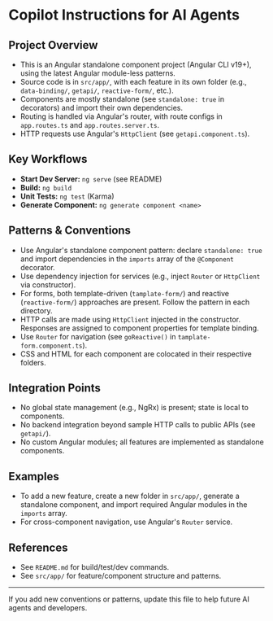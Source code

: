 # Copilot Instructions for AI Agents

## Project Overview
- This is an Angular standalone component project (Angular CLI v19+), using the latest Angular module-less patterns.
- Source code is in `src/app/`, with each feature in its own folder (e.g., `data-binding/`, `getapi/`, `reactive-form/`, etc.).
- Components are mostly standalone (see `standalone: true` in decorators) and import their own dependencies.
- Routing is handled via Angular's router, with route configs in `app.routes.ts` and `app.routes.server.ts`.
- HTTP requests use Angular's `HttpClient` (see `getapi.component.ts`).

## Key Workflows
- **Start Dev Server:** `ng serve` (see README)
- **Build:** `ng build`
- **Unit Tests:** `ng test` (Karma)
- **Generate Component:** `ng generate component <name>`

## Patterns & Conventions
- Use Angular's standalone component pattern: declare `standalone: true` and import dependencies in the `imports` array of the `@Component` decorator.
- Use dependency injection for services (e.g., inject `Router` or `HttpClient` via constructor).
- For forms, both template-driven (`tamplate-form/`) and reactive (`reactive-form/`) approaches are present. Follow the pattern in each directory.
- HTTP calls are made using `HttpClient` injected in the constructor. Responses are assigned to component properties for template binding.
- Use `Router` for navigation (see `goReactive()` in `tamplate-form.component.ts`).
- CSS and HTML for each component are colocated in their respective folders.

## Integration Points
- No global state management (e.g., NgRx) is present; state is local to components.
- No backend integration beyond sample HTTP calls to public APIs (see `getapi/`).
- No custom Angular modules; all features are implemented as standalone components.

## Examples
- To add a new feature, create a new folder in `src/app/`, generate a standalone component, and import required Angular modules in the `imports` array.
- For cross-component navigation, use Angular's `Router` service.

## References
- See `README.md` for build/test/dev commands.
- See `src/app/` for feature/component structure and patterns.

---
If you add new conventions or patterns, update this file to help future AI agents and developers.
